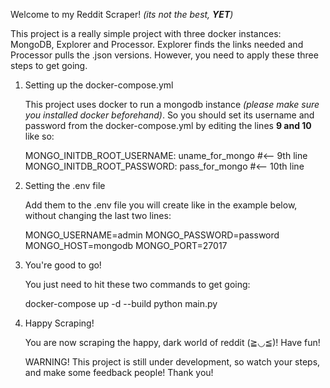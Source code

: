 Welcome to my Reddit Scraper!
_(its not the best, **YET**)_

This project is a really simple project with three docker instances: MongoDB, Explorer and Processor. Explorer finds the links needed and Processor pulls the .json versions. However, you need to apply these three steps to get going.

1. Setting up the docker-compose.yml

   This project uses docker to run a mongodb instance _(please make sure you installed docker beforehand)_. So you should set its username and password from the docker-compose.yml by editing the lines **9 and 10** like so:

   MONGO_INITDB_ROOT_USERNAME: uname_for_mongo #<-- 9th line
   MONGO_INITDB_ROOT_PASSWORD: pass_for_mongo #<-- 10th line

2. Setting the .env file

   Add them to the .env file you will create like in the example below, without changing the last two lines:

   MONGO_USERNAME=admin
   MONGO_PASSWORD=password
   MONGO_HOST=mongodb
   MONGO_PORT=27017

3. You're good to go!

   You just need to hit these two commands to get going:

   docker-compose up -d --build
   python main.py

4. Happy Scraping!

   You are now scraping the happy, dark world of reddit (≧◡≦)! Have fun!

   WARNING! This project is still under development, so watch your steps, and make some feedback people!
   Thank you!
